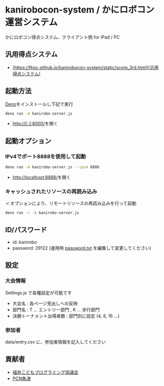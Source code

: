 # kanirobocon-system / かにロボコン運営システム

かにロボコン得点システム、クライアント側 for iPad / PC

## 汎用得点システム

- [https://fkpc.github.io/kanirobocon-system/static/score_3rd.html](汎用得点システム)

## 起動方法

[Deno](https://deno.land/)をインストールし下記で実行
```bash
deno run -A kanirobo-server.js
```
- [http://[::]:8000/](http://[::]:8000/)を開く

## 起動オプション

### IPv4でポート8888を使用して起動

```bash
deno run -A kanirobo-server.js --ipv4 8888
```
- [http://localhost:8888/](http://localhost:8888/)を開く

### キャッシュされたリソースの再読み込み

-r オプションにより、リモートリソースの再読み込みを行って起動

```bash
deno run -r -A kanirobo-server.js
```

## ID/パスワード

- id: kanirobo
- password: 29122  (運用時 [password.txt](password.txt) を編集して変更してください)

## 設定

### 大会情報

Settings.js で各種設定が可能です

- 大会名 : 各ページ見出しへの反映
- 部門名 : T ... エントリー部門 , K ... 歩行部門
- 決勝トーナメント出場者数 : 部門別に設定 (4, 8, 16 ...)

### 参加者

data/entry.csv に、参加者情報を記入してください

## 貢献者

- [福井こどもプログラミング協議会](https://fkpc.github.io/)
- [PCN魚津](https://pcn-uozu.com/)
